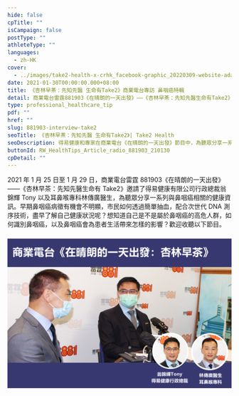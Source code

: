 ```yaml
---
hide: false
cpTitle: ""
isCampaign: false
postType: ""
athleteType: ""
languages:
  - zh-HK
cover:
  - ../images/take2-health-x-crhk_facebook-graphic_20220309-website-adaptation-ai-new1_-1.png
date: 2021-01-30T00:00:00.000+08:00
title: 《杏林早茶：先知先醫 生命有Take2》商業電台專訪 鼻咽癌特輯
detail: 商業電台雷霆881903《在晴朗的一天出發》——《杏林早茶：先知先醫生命有Take2》邀請了得易健康有限公司行政總裁翁錦輝Tony以及耳鼻喉專科林傳廣醫生，為聽眾分享一系列與鼻咽癌相關的健康資訊。
type: professional_healthcare_tip
pdf: ""
href: ""
slug: 881903-interview-take2
seoTitle: 《杏林早茶：先知先醫 生命有Take2》| Take2 Health
seoDescription: 得易健康和專家在商業電台《在晴朗的一天出發》節目中，為聽眾分享一系列與鼻咽癌相關的健康資訊，教大家識別鼻咽癌病徵，以及如何以NGS技術，透過驗血了解自己的健康狀況。
buttonId: RW_HealthTips_Article_radio_881903_210130
cpDetail: ""
---
```

2021 年 1 月 25 日至 1 月 29 日，商業電台雷霆 881903《在晴朗的一天出發》——《杏林早茶：先知先醫生命有 Take2》邀請了得易健康有限公司行政總裁翁錦輝 Tony 以及耳鼻喉專科林傳廣醫生，為聽眾分享一系列與鼻咽癌相關的健康資訊。早期鼻咽癌病徵有機會不明顯，市民如何透過簡單抽血，配合次世代 DNA 測序技術，盡早了解自己健康狀況呢？想知道自己是不是屬於鼻咽癌的高危人群，如何識別鼻咽癌，以及鼻咽癌會為患者生活帶來怎樣的影響？歡迎收聽以下節目。

### ![](../images/take2-health-x-crhk_facebook-graphic.png)

### <Audio src="/audios/final_01.mp3" title="第一集：最近為甚麼有更多人關注鼻咽癌？" describe="了解鼻咽癌的高危因素，以及如何注意日常飲食和生活習慣。"/>

### <Audio src="/audios/final_02.mp3" title="第二集：如何識別鼻咽癌及一般檢測方法" describe="了解鼻咽癌的常見病徵，以及抽血驗早期鼻咽癌的技術。"/>

### <Audio src="/audios/final_03.mp3" title="第三集：鼻咽癌為生活和身心帶來的影響" describe="講解鼻咽癌的治療手段，以及鼻咽癌為患者日常生活帶來的影響。"/>

### <Audio src="/audios/final_04.mp3" title="第四集：早期鼻咽癌篩查與家庭幸福的關係" describe="嘉賓分享實際例子，闡述早期鼻咽癌篩查對家庭帶來的重要影響。"/>

### <Audio src="/audios/final_05.mp3" title="第五集：驗血能找到無病徵的鼻咽癌患者" describe="介紹早期鼻咽癌篩查的最新技術及分析其優勢。"/>